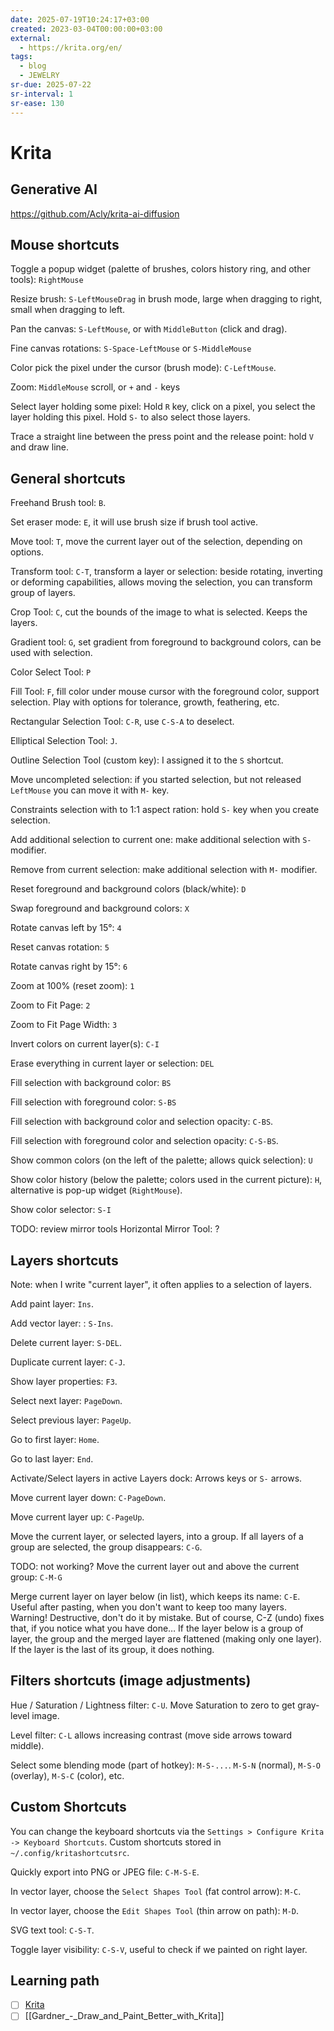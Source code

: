 ```yaml
---
date: 2025-07-19T10:24:17+03:00
created: 2023-03-04T00:00:00+03:00
external:
  - https://krita.org/en/
tags:
  - blog
  - JEWELRY
sr-due: 2025-07-22
sr-interval: 1
sr-ease: 130
---
```


# Krita

## Generative AI

https://github.com/Acly/krita-ai-diffusion

## Mouse shortcuts

Toggle a popup widget (palette of brushes, colors history ring, and other tools): <wbr class="f"> `RightMouse` <!--SR:!2025-07-26,1,130-->

Resize brush: <wbr class="f"> `S-LeftMouseDrag` in brush mode, large when dragging to right, small when dragging to left. <!--SR:!2025-08-01,1,134-->

Pan the canvas: <wbr class="f"> `S-LeftMouse`, or with `MiddleButton` (click and drag).

Fine canvas rotations: <wbr class="f"> `S-Space-LeftMouse` or `S-MiddleMouse`

Color pick the pixel under the cursor (brush mode): <wbr class="f"> `C-LeftMouse`. <!--SR:!2025-07-25,1,130-->

Zoom: <wbr class="f"> `MiddleMouse` scroll, or `+` and `-` keys <!--SR:!2025-07-25,1,130-->

Select layer holding some pixel: <wbr class="f"> Hold `R` key, click on a pixel, you select the layer holding this pixel. Hold `S-` to also select those layers. <!--SR:!2025-07-26,1,130-->

Trace a straight line between the press point and the release point: <wbr class="f"> hold `V` and draw line. <!--SR:!2025-07-25,1,130-->

## General shortcuts

Freehand Brush tool: <wbr class="f"> `B`.

Set eraser mode: <wbr class="f"> `E`, it will use brush size if brush tool active. <!--SR:!2025-07-26,2,154-->

Move tool: <wbr class="f"> `T`, move the current layer out of the selection, depending on options.

Transform tool: <wbr class="f"> `C-T`, transform a layer or selection: beside rotating, inverting or deforming capabilities, allows moving the selection, you can transform group of layers. <!--SR:!2025-07-25,1,130-->

Crop Tool: <wbr class="f"> `C`, cut the bounds of the image to what is selected. Keeps the layers. <!--SR:!2025-07-25,1,134-->

Gradient tool: <wbr class="f"> `G`, set gradient from foreground to background colors, can be used with selection.

Color Select Tool: <wbr class="f"> `P` <!--SR:!2025-07-25,1,134-->

Fill Tool: <wbr class="f"> `F`, fill color under mouse cursor with the foreground color, support selection. Play with options for tolerance, growth, feathering, etc. <!--SR:!2025-07-26,1,130-->

Rectangular Selection Tool: <wbr class="f"> `C-R`, use `C-S-A` to deselect. <!--SR:!2025-07-26,2,154-->

Elliptical Selection Tool: <wbr class="f"> `J`. <!--SR:!2025-07-26,1,130-->

Outline Selection Tool (custom key): <wbr class="f"> I assigned it to the `S` shortcut. <!--SR:!2025-07-26,1,134-->

Move uncompleted selection: <wbr class="f"> if you started selection, but not released `LeftMouse` you can move it with `M-` key.

Constraints selection with to 1:1 aspect ration: <wbr class="f"> hold `S-` key when you create selection.

Add additional selection to current one: <wbr class="f"> make additional selection with `S-` modifier. <!--SR:!2025-07-26,2,154-->

Remove from current selection: <wbr class="f"> make additional selection with `M-` modifier. <!--SR:!2025-07-25,1,138-->

Reset foreground and background colors (black/white): <wbr class="f"> `D` <!--SR:!2025-07-25,1,134-->

Swap foreground and background colors: <wbr class="f"> `X` <!--SR:!2025-07-26,2,154-->

Rotate canvas left by 15°: <wbr class="f"> `4` <!--SR:!2025-07-25,1,130-->

Reset canvas rotation: <wbr class="f"> `5` <!--SR:!2025-07-26,2,154-->

Rotate canvas right by 15°: <wbr class="f"> `6` <!--SR:!2025-07-26,2,154-->

Zoom at 100% (reset zoom): <wbr class="f"> `1` <!--SR:!2025-07-26,1,134-->

Zoom to Fit Page: <wbr class="f"> `2` <!--SR:!2025-07-26,2,154-->

Zoom to Fit Page Width: <wbr class="f"> `3` <!--SR:!2025-07-26,1,134-->

Invert colors on current layer(s): <wbr class="f"> `C-I`

Erase everything in current layer or selection: <wbr class="f"> `DEL` <!--SR:!2025-08-03,3,154-->

Fill selection with background color: <wbr class="f"> `BS` <!--SR:!2025-07-25,1,134-->

Fill selection with foreground color: <wbr class="f"> `S-BS` <!--SR:!2025-07-26,2,154-->

Fill selection with background color and selection opacity: <wbr class="f"> `C-BS`.

Fill selection with foreground color and selection opacity: <wbr class="f"> `C-S-BS`.

Show common colors (on the left of the palette; allows quick selection): <wbr class="f"> `U` <!--SR:!2025-07-25,1,134-->

Show color history (below the palette; colors used in the current picture): <wbr class="f"> `H`, alternative is pop-up widget (`RightMouse`). <!--SR:!2025-07-26,1,134-->

Show color selector: <wbr class="f"> `S-I` <!--SR:!2025-07-25,1,130-->

TODO: review mirror tools Horizontal Mirror Tool: <wbr class="f"> ?

## Layers shortcuts

Note: when I write "current layer", it often applies to a selection of layers.

Add paint layer: <wbr class="f"> `Ins`. <!--SR:!2025-07-26,2,158-->

Add vector layer: : <wbr class="f"> `S-Ins`.

Delete current layer: <wbr class="f"> `S-DEL`. <!--SR:!2025-07-26,1,130-->

Duplicate current layer: <wbr class="f"> `C-J`. <!--SR:!2025-08-01,1,130-->

Show layer properties: <wbr class="f"> `F3`. <!--SR:!2025-07-25,1,134-->

Select next layer: <wbr class="f"> `PageDown`. <!--SR:!2025-07-26,1,134-->

Select previous layer: <wbr class="f"> `PageUp`.

Go to first layer: <wbr class="f"> `Home`. <!--SR:!2025-07-26,1,138-->

Go to last layer: <wbr class="f"> `End`.

Activate/Select layers in active Layers dock: <wbr class="f"> Arrows keys or `S-` arrows. <!--SR:!2025-07-26,2,154-->

Move current layer down: <wbr class="f"> `C-PageDown`. <!--SR:!2025-07-25,1,130-->

Move current layer up: <wbr class="f"> `C-PageUp`. <!--SR:!2025-07-26,1,130-->

Move the current layer, or selected layers, into a group. If all layers of a group are selected, the group disappears: <wbr class="f"> `C-G`. <!--SR:!2025-07-25,1,134-->

TODO: not working? Move the current layer out and above the current group: <wbr class="f"> `C-M-G`

Merge current layer on layer below (in list), which keeps its name: <wbr class="f"> `C-E`. Useful after pasting, when you don't want to keep too many layers. Warning! Destructive, don't do it by mistake. But of course, C-Z (undo) fixes that, if you notice what you have done… If the layer below is a group of layer, the group and the merged layer are flattened (making only one layer). If the layer is the last of its group, it does nothing.

## Filters shortcuts (image adjustments)

Hue / Saturation / Lightness filter: <wbr class="f"> `C-U`. Move Saturation to zero to get gray-level image.

Level filter: <wbr class="f"> `C-L` allows increasing contrast (move side arrows toward middle).

Select some blending mode (part of hotkey): <wbr class="f"> `M-S-...`. `M-S-N` (normal), `M-S-O` (overlay), `M-S-C` (color), etc. <!--SR:!2025-07-26,2,154-->

## Custom Shortcuts

You can change the keyboard shortcuts via the `Settings > Configure Krita -> Keyboard Shortcuts`. Custom shortcuts stored in `~/.config/kritashortcutsrc`.

Quickly export into PNG or JPEG file: <wbr class="f"> `C-M-S-E`. <!--SR:!2025-07-25,1,134-->

In vector layer, choose the `Select Shapes Tool` (fat control arrow): <wbr class="f"> `M-C`. <!--SR:!2025-08-01,1,130-->

In vector layer, choose the `Edit Shapes Tool` (thin arrow on path): <wbr class="f"> `M-D`.

SVG text tool: <wbr class="f"> `C-S-T`. <!--SR:!2025-07-25,1,134-->

Toggle layer visibility: <wbr class="f"> `C-S-V`, useful to check if we painted on right layer.

## Learning path

- [ ] [Krita](https://www.youtube.com/playlist?list=PLhqJJNjsQ7KE3FLHIE31UgmLdcqsZfXTw)
- [ ] [[Gardner_-_Draw_and_Paint_Better_with_Krita]]
